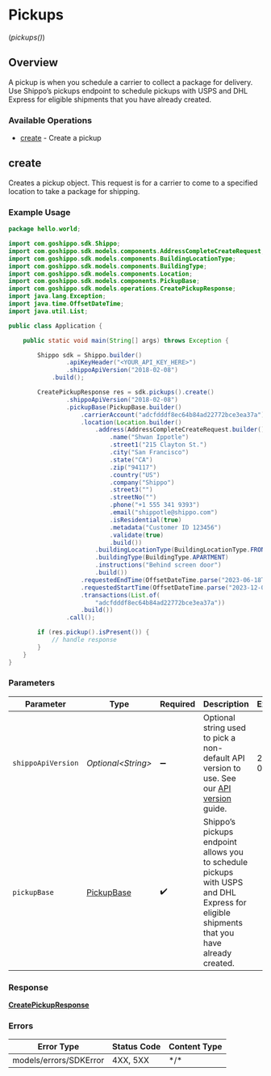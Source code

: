 # Pickups
(*pickups()*)

## Overview

A pickup is when you schedule a carrier to collect a package for delivery.
Use Shippo’s pickups endpoint to schedule pickups with USPS and DHL Express for eligible shipments that you have already created.
<SchemaDefinition schemaRef="#/components/schemas/Pickup"/>

### Available Operations

* [create](#create) - Create a pickup

## create

Creates a pickup object. This request is for a carrier to come to a specified location to take a package for shipping.

### Example Usage

```java
package hello.world;

import com.goshippo.sdk.Shippo;
import com.goshippo.sdk.models.components.AddressCompleteCreateRequest;
import com.goshippo.sdk.models.components.BuildingLocationType;
import com.goshippo.sdk.models.components.BuildingType;
import com.goshippo.sdk.models.components.Location;
import com.goshippo.sdk.models.components.PickupBase;
import com.goshippo.sdk.models.operations.CreatePickupResponse;
import java.lang.Exception;
import java.time.OffsetDateTime;
import java.util.List;

public class Application {

    public static void main(String[] args) throws Exception {

        Shippo sdk = Shippo.builder()
                .apiKeyHeader("<YOUR_API_KEY_HERE>")
                .shippoApiVersion("2018-02-08")
            .build();

        CreatePickupResponse res = sdk.pickups().create()
                .shippoApiVersion("2018-02-08")
                .pickupBase(PickupBase.builder()
                    .carrierAccount("adcfdddf8ec64b84ad22772bce3ea37a")
                    .location(Location.builder()
                        .address(AddressCompleteCreateRequest.builder()
                            .name("Shwan Ippotle")
                            .street1("215 Clayton St.")
                            .city("San Francisco")
                            .state("CA")
                            .zip("94117")
                            .country("US")
                            .company("Shippo")
                            .street3("")
                            .streetNo("")
                            .phone("+1 555 341 9393")
                            .email("shippotle@shippo.com")
                            .isResidential(true)
                            .metadata("Customer ID 123456")
                            .validate(true)
                            .build())
                        .buildingLocationType(BuildingLocationType.FRONT_DOOR)
                        .buildingType(BuildingType.APARTMENT)
                        .instructions("Behind screen door")
                        .build())
                    .requestedEndTime(OffsetDateTime.parse("2023-06-18T07:14:55.338Z"))
                    .requestedStartTime(OffsetDateTime.parse("2023-12-01T17:06:07.804Z"))
                    .transactions(List.of(
                        "adcfdddf8ec64b84ad22772bce3ea37a"))
                    .build())
                .call();

        if (res.pickup().isPresent()) {
            // handle response
        }
    }
}
```

### Parameters

| Parameter                                                                                                                                                          | Type                                                                                                                                                               | Required                                                                                                                                                           | Description                                                                                                                                                        | Example                                                                                                                                                            |
| ------------------------------------------------------------------------------------------------------------------------------------------------------------------ | ------------------------------------------------------------------------------------------------------------------------------------------------------------------ | ------------------------------------------------------------------------------------------------------------------------------------------------------------------ | ------------------------------------------------------------------------------------------------------------------------------------------------------------------ | ------------------------------------------------------------------------------------------------------------------------------------------------------------------ |
| `shippoApiVersion`                                                                                                                                                 | *Optional\<String>*                                                                                                                                                | :heavy_minus_sign:                                                                                                                                                 | Optional string used to pick a non-default API version to use. See our <a href="https://docs.goshippo.com/docs/api_concepts/apiversioning/">API version</a> guide. | 2018-02-08                                                                                                                                                         |
| `pickupBase`                                                                                                                                                       | [PickupBase](../../models/components/PickupBase.md)                                                                                                                | :heavy_check_mark:                                                                                                                                                 | Shippo’s pickups endpoint allows you to schedule pickups with USPS and DHL Express for eligible shipments that you have already created.                           |                                                                                                                                                                    |

### Response

**[CreatePickupResponse](../../models/operations/CreatePickupResponse.md)**

### Errors

| Error Type             | Status Code            | Content Type           |
| ---------------------- | ---------------------- | ---------------------- |
| models/errors/SDKError | 4XX, 5XX               | \*/\*                  |